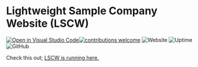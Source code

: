 # Lightweight Sample Company Website (LSCW)

[![Open in Visual Studio Code](https://open.vscode.dev/badges/open-in-vscode.svg)](https://open.vscode.dev/organization/repository)[![contributions welcome](https://img.shields.io/badge/contributions-welcome-brightgreen.svg?style=flat)](https://github.com/ismailceliktr/ismailceliktr.github.io/issues) ![Website](https://img.shields.io/website/https/ismailceliktr.github.io) ![Uptime](https://img.shields.io/uptimerobot/ratio/m783247573-46d417d72287474a4ad07e98) ![GitHub](https://img.shields.io/github/license/ismailceliktr/ismailceliktr.github.io) 

Check this out; [LSCW is running here.](https://ismailceliktr.github.io/#)
